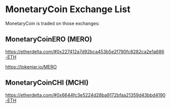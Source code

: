 # MonetaryCoin Exchange List

MonetaryCoin is traded on those exchanges:

## MonetaryCoinERO (MERO) 

https://etherdelta.com/#0x227412a7d92bca453b5e2f790fc8282ca2e1a686-ETH

https://tokenjar.io/MERO


## MonetaryCoinCHI (MCHI)
https://etherdelta.com/#0x6644fc3e5224d28ba9172bfaa21359d43bbd4190-ETH
